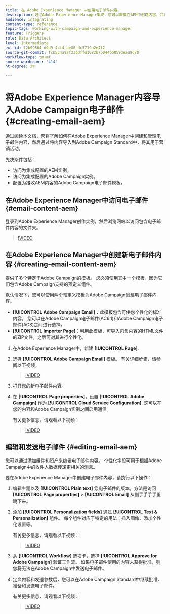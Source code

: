 ```yaml
---
title: 在 Adobe Experience Manager 中创建电子邮件内容.
description: 通过Adobe Experience Manager集成，您可以直接在AEM中创建内容，并稍后在Adobe Campaign中使用它。
audience: integrating
content-type: reference
topic-tags: working-with-campaign-and-experience-manager
feature: Triggers
role: Data Architect
level: Intermediate
exl-id: 72b99864-d9d9-4cf4-be06-dc5719a2e4f2
source-git-commit: fcb5c4a92f23bdffd1082b7b044b5859dead9d70
workflow-type: tm+mt
source-wordcount: '414'
ht-degree: 2%

---
```


# 将Adobe Experience Manager内容导入Adobe Campaign电子邮件 {#creating-email-aem}

通过阅读本文档，您将了解如何在Adobe Experience Manager中创建和管理电子邮件内容，然后通过将内容导入到Adobe Campaign Standard中，将其用于营销活动。

先决条件包括：

* 访问为集成配置的AEM实例。
* 访问为集成配置的Adobe Campaign实例。
* 配置为接收AEM内容的Adobe Campaign电子邮件模板。

## 在Adobe Experience Manager中访问电子邮件 {#email-content-aem}

登录到Adobe Experience Manager创作实例，然后浏览网站以访问包含电子邮件内容的文件夹。

>[!VIDEO](https://video.tv.adobe.com/v/29996)

## 在Adobe Experience Manager中创建新电子邮件内容 {#creating-email-content-aem}

提供了多个特定于Adobe Campaign的模板。 您必须使用其中一个模板，因为它们包含Adobe Campaign支持的预定义组件。

默认情况下，您可以使用两个预定义模板为Adobe Campaign创建电子邮件内容。

* **[!UICONTROL Adobe Campaign Email]**：此模板包含可供您个性化的标准内容。 您可以在Adobe Campaign电子邮件(AC6.1)和Adobe Campaign电子邮件(ACS)之间进行选择。
* **[!UICONTROL Importer Page]**：利用此模板，可导入包含内容的HTML文件的ZIP文件，之后可对其进行个性化。

1. 在Adobe Experience Manager中，新建 **[!UICONTROL Page]**.

1. 选择 **[!UICONTROL Adobe Campaign Email]** 模板。 有关详细步骤，请参阅以下视频。
   >[!VIDEO](https://video.tv.adobe.com/v/29997)

1. 打开您的新电子邮件内容。

1. 在 **[!UICONTROL Page properties]**，设置 **[!UICONTROL Adobe Campaign]** 作为 **[!UICONTROL Cloud Service Configuration]**. 这可以在您的内容和Adobe Campaign实例之间启用通信。

   有关更多信息，请观看以下视频：

   >[!VIDEO](https://video.tv.adobe.com/v/29999)

## 编辑和发送电子邮件 {#editing-email-aem}

您可以通过添加组件和资产来编辑电子邮件内容。 个性化字段可用于根据Adobe Campaign中的收件人数据传递更相关的消息。

要在Adobe Experience Manager中创建电子邮件内容，请执行以下操作：

1. 编辑主题以及 **[!UICONTROL Plain text]** 您电子邮件的版本，方法是访问 **[!UICONTROL Page properties]** > **[!UICONTROL Email]** 从副手手手手里跳下来。

1. 添加 **[!UICONTROL Personalization fields]** 通过 **[!UICONTROL Text & Personalization]** 组件。 每个组件对应于特定的用法：插入图像、添加个性化设置等。

   有关更多信息，请观看以下视频：
   >[!VIDEO](https://video.tv.adobe.com/v/29998)

1. 从 **[!UICONTROL Workflow]** 选项卡，选择 **[!UICONTROL Approve for Adobe Campaign]** 验证工作流。 如果电子邮件使用的内容未获得批准，则您将无法在Adobe Campaign中发送电子邮件。

1. 定义内容和发送参数后，您可以在Adobe Campaign Standard中继续批准、准备和发送电子邮件。

   有关更多信息，请观看以下视频：

   >[!VIDEO](https://video.tv.adobe.com/v/23721)
